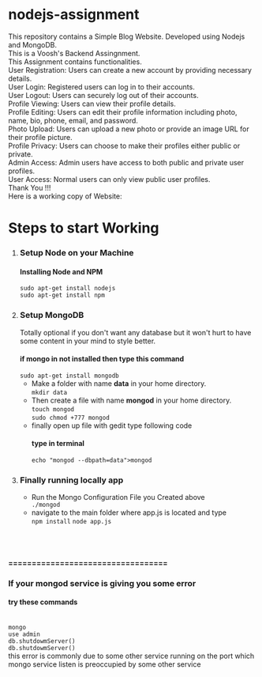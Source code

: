 # nodejs-assignment

This repository contains a Simple Blog Website. Developed using Nodejs and MongoDB.<br>
This is a Voosh's Backend Assingnment.<br>
This Assignment contains functionalities.<br>
User Registration: Users can create a new account by providing necessary details.<br>
User Login: Registered users can log in to their accounts.<br>
User Logout: Users can securely log out of their accounts.<br>
Profile Viewing: Users can view their profile details.<br>
Profile Editing: Users can edit their profile information including photo, name, bio, phone, email, and password.<br>
Photo Upload: Users can upload a new photo or provide an image URL for their profile picture.<br>
Profile Privacy: Users can choose to make their profiles either public or private.<br>
Admin Access: Admin users have access to both public and private user profiles.<br>
User Access: Normal users can only view public user profiles.<br>
Thank You !!!<br>
Here is a working copy of Website:  <br>
<h1>Steps to start Working</h1>
<ol>
  <li><h3>Setup Node on your Machine</h3>
    <h4>Installing Node and NPM</h4>
    <code>sudo apt-get install nodejs</code><br>
    <code>sudo apt-get install npm</code>
  </li>
  <li><h3>Setup MongoDB</h3>
    <p>Totally optional if you don't want any database but it won't hurt to have some content in your mind to style better.</p>
    <h4>if mongo in not installed then type this command</h4>
    <code>sudo apt-get install mongodb</code><br>
    <ul>
      <li>Make a folder with name <b>data</b> in your home directory.<br>
        <code>mkdir data</code>
      </li>
      <li>Then create a file with name <b>mongod</b> in your home directory.<br>
      <code>touch mongod</code><br>
      <code>sudo chmod +777 mongod</code>
      </li>
      <li>finally open up file with gedit type following code<br>
        <h4>type in terminal</h4>
        <code>echo "mongod --dbpath=data">mongod</code>
      </li>
    </ul> 
  </li>
  <li><h3>Finally running locally app</h3>
  <ul>
    <li>Run the Mongo Configuration File you Created above</li>
    <code>./mongod</code>
  <li>navigate to the main folder where app.js is located and type</li>
      <code>npm install</code>
      <code>node app.js</code>
    </ul>
    </li>
</ol>
<br><br>
<h4>==================================</h4>
<h3>If your mongod service is giving you some error</h3>
<h4>try these commands</h4><br>
<code>mongo</code><br>
<code>use admin</code><br>
<code>db.shutdowmServer()</code><br>
<code>db.shutdowmServer()</code><br>
this error is commonly due to some other service running on the port which mongo service listen is preoccupied by some other service
